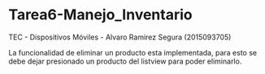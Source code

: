 # Tarea6-Manejo_Inventario
TEC - Dispositivos Móviles - Alvaro Ramirez Segura (2015093705)

La funcionalidad de eliminar un producto esta implementada, para esto se debe dejar presionado un producto del listview
para poder eliminarlo. 
